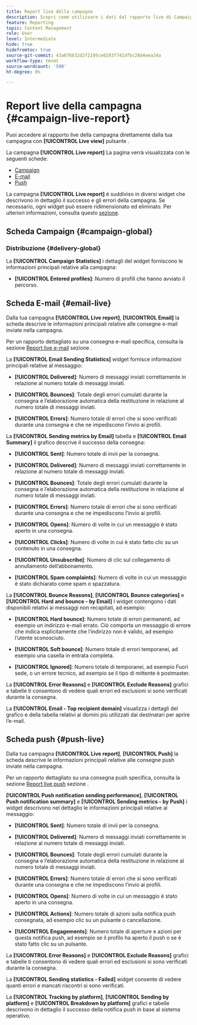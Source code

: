 ```yaml
---
title: Report live della campagna
description: Scopri come utilizzare i dati dal rapporto live di Campaign
feature: Reporting
topic: Content Management
role: User
level: Intermediate
hide: true
hidefromtoc: true
source-git-commit: 43a076632d2f2195ce0293f741dfbc28d4eea24a
workflow-type: tm+mt
source-wordcount: '598'
ht-degree: 0%

---
```


# Report live della campagna {#campaign-live-report}

Puoi accedere al rapporto live della campagna direttamente dalla tua campagna con **[!UICONTROL Live view]** pulsante .

La campagna **[!UICONTROL Live report]** La pagina verrà visualizzata con le seguenti schede:

* [Campaign](#campaign-live)
* [E-mail](#email-live)
* [Push](#push-live)

La campagna **[!UICONTROL Live report]** è suddiviso in diversi widget che descrivono in dettaglio il successo e gli errori della campagna. Se necessario, ogni widget può essere ridimensionato ed eliminato. Per ulteriori informazioni, consulta questo [sezione](../reports/live-report.md#modify-dashboard).

## Scheda Campaign {#campaign-global}

### Distribuzione {#delivery-global}

La **[!UICONTROL Campaign Statistics]** i dettagli del widget forniscono le informazioni principali relative alla campagna:

* **[!UICONTROL Entered profiles]**: Numero di profili che hanno avviato il percorso.

<!--
### Experimentation tab (#experimentation-live)

From your Campaign **[!UICONTROL Live report]**, the **[!UICONTROL Experimentation]** tab details the main information relative to how each variant is performing and if there is was winner during the test.
-->
## Scheda E-mail {#email-live}

Dalla tua campagna **[!UICONTROL Live report]**, **[!UICONTROL Email]** la scheda descrive le informazioni principali relative alle consegne e-mail inviate nella campagna.

Per un rapporto dettagliato su una consegna e-mail specifica, consulta la sezione [Report live e-mail](../reports/email-live-report.md) sezione .

La **[!UICONTROL Email Sending Statistics]** widget fornisce informazioni principali relative al messaggio:

* **[!UICONTROL Delivered]**: Numero di messaggi inviati correttamente in relazione al numero totale di messaggi inviati.

* **[!UICONTROL Bounces]**: Totale degli errori cumulati durante la consegna e l’elaborazione automatica della restituzione in relazione al numero totale di messaggi inviati.

* **[!UICONTROL Errors]**: Numero totale di errori che si sono verificati durante una consegna e che ne impediscono l’invio ai profili.

La **[!UICONTROL Sending metrics by Email]** tabella e **[!UICONTROL Email Summary]** il grafico descrive il successo della consegna:

* **[!UICONTROL Sent]**: Numero totale di invii per la consegna.

* **[!UICONTROL Delivered]**: Numero di messaggi inviati correttamente in relazione al numero totale di messaggi inviati.

* **[!UICONTROL Bounces]**: Totale degli errori cumulati durante la consegna e l’elaborazione automatica della restituzione in relazione al numero totale di messaggi inviati.

* **[!UICONTROL Errors]**: Numero totale di errori che si sono verificati durante una consegna e che ne impediscono l’invio ai profili.

* **[!UICONTROL Opens]**: Numero di volte in cui un messaggio è stato aperto in una consegna.

* **[!UICONTROL Clicks]**: Numero di volte in cui è stato fatto clic su un contenuto in una consegna.

* **[!UICONTROL Unsubscribe]**: Numero di clic sul collegamento di annullamento dell’abbonamento.

* **[!UICONTROL Spam complaints]**: Numero di volte in cui un messaggio è stato dichiarato come spam o spazzatura.

La **[!UICONTROL Bounce Reasons]**, **[!UICONTROL Bounce categories]** e **[!UICONTROL Hard and bounce - by Email]** I widget contengono i dati disponibili relativi ai messaggi non recapitati, ad esempio:

* **[!UICONTROL Hard bounce]**: Numero totale di errori permanenti, ad esempio un indirizzo e-mail errato. Ciò comporta un messaggio di errore che indica esplicitamente che l’indirizzo non è valido, ad esempio l’utente sconosciuto.

* **[!UICONTROL Soft bounce]**: Numero totale di errori temporanei, ad esempio una casella in entrata completa.

* **[!UICONTROL Ignored]**: Numero totale di temporanei, ad esempio Fuori sede, o un errore tecnico, ad esempio se il tipo di mittente è postmaster.

La **[!UICONTROL Error Reasons]** e **[!UICONTROL Exclude Reasons]** grafici e tabelle ti consentono di vedere quali errori ed esclusioni si sono verificati durante la consegna.

La **[!UICONTROL Email - Top recipient domain]** visualizza i dettagli del grafico e della tabella relativi ai domini più utilizzati dai destinatari per aprire l’e-mail.

## Scheda push {#push-live}

Dalla tua campagna **[!UICONTROL Live report]**, **[!UICONTROL Push]** la scheda descrive le informazioni principali relative alle consegne push inviate nella campagna.

Per un rapporto dettagliato su una consegna push specifica, consulta la sezione [Report live push](../reports/push-live-report.md) sezione .

**[!UICONTROL Push notification sending performance]**, **[!UICONTROL Push notification summary]** e **[!UICONTROL Sending metrics - by Push]** i widget descrivono nel dettaglio le informazioni principali relative al messaggio:

* **[!UICONTROL Sent]**: Numero totale di invii per la consegna.

* **[!UICONTROL Delivered]**: Numero di messaggi inviati correttamente in relazione al numero totale di messaggi inviati.

* **[!UICONTROL Bounces]**: Totale degli errori cumulati durante la consegna e l’elaborazione automatica della restituzione in relazione al numero totale di messaggi inviati.

* **[!UICONTROL Errors]**: Numero totale di errori che si sono verificati durante una consegna e che ne impediscono l’invio ai profili.

* **[!UICONTROL Opens]**: Numero di volte in cui un messaggio è stato aperto in una consegna.

* **[!UICONTROL Actions]**: Numero totale di azioni sulla notifica push consegnata, ad esempio clic su un pulsante o cancellazione.

* **[!UICONTROL Engagements]**: Numero totale di aperture e azioni per questa notifica push, ad esempio se il profilo ha aperto il push o se è stato fatto clic su un pulsante.

La **[!UICONTROL Error Reasons]** e **[!UICONTROL Exclude Reasons]** grafici e tabelle ti consentono di vedere quali errori ed esclusioni si sono verificati durante la consegna.

La **[!UICONTROL Sending statistics - Failed]** widget consente di vedere quanti errori e mancati riscontri si sono verificati.

La **[!UICONTROL Tracking by platform]**, **[!UICONTROL Sending by platform]** e **[!UICONTROL Breakdown by platform]** grafici e tabelle descrivono in dettaglio il successo della notifica push in base al sistema operativo.
